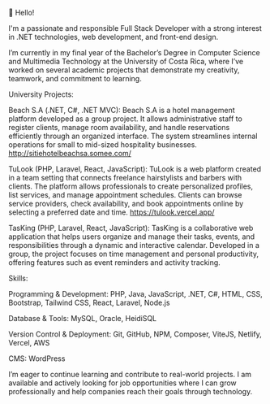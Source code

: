 👋 Hello!

I'm a passionate and responsible Full Stack Developer with a strong interest in .NET technologies, web development, and front-end design.

I’m currently in my final year of the Bachelor’s Degree in Computer Science and Multimedia Technology at the University of Costa Rica, where I’ve worked on several academic projects that demonstrate my creativity, teamwork, and commitment to learning.


University Projects:

Beach S.A (.NET, C#, .NET MVC): 
Beach S.A is a hotel management platform developed as a group project. It allows administrative staff to register clients, manage room availability, and handle reservations efficiently through an organized interface. The system streamlines internal operations for small to mid-sized hospitality businesses. http://sitiehotelbeachsa.somee.com/

TuLook (PHP, Laravel, React, JavaScript): 
TuLook is a web platform created in a team setting that connects freelance hairstylists and barbers with clients. The platform allows professionals to create personalized profiles, list services, and manage appointment schedules. Clients can browse service providers, check availability, and book appointments online by selecting a preferred date and time. https://tulook.vercel.app/

TasKing (PHP, Laravel, React, JavaScript):
TasKing is a collaborative web application that helps users organize and manage their tasks, events, and responsibilities through a dynamic and interactive calendar. Developed in a group, the project focuses on time management and personal productivity, offering features such as event reminders and activity tracking.

Skills:

Programming & Development: PHP, Java, JavaScript, .NET, C#, HTML, CSS, Bootstrap, Tailwind CSS, React, Laravel, Node.js

Database & Tools: MySQL, Oracle, HeidiSQL

Version Control & Deployment: Git, GitHub, NPM, Composer, ViteJS, Netlify, Vercel, AWS

CMS: WordPress

I’m eager to continue learning and contribute to real-world projects. I am available and actively looking for job opportunities where I can grow professionally and help companies reach their goals through technology.
